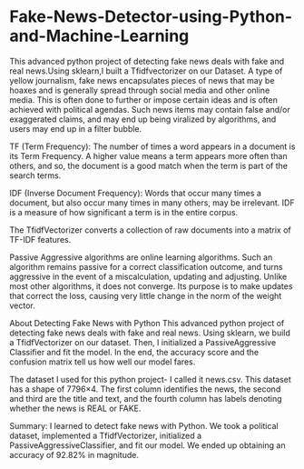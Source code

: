 # Fake-News-Detector-using-Python-and-Machine-Learning
This advanced python project of detecting fake news deals with fake and real news.Using sklearn,I built a Tfidfvectorizer on our Dataset.
A type of yellow journalism, fake news encapsulates pieces of news that may be hoaxes and is generally spread 
through social media and other online media. This is often done to further or impose certain ideas and is often
achieved with political agendas. Such news items may contain false and/or exaggerated claims, and may end up being viralized by algorithms,
and users may end up in a filter bubble.

TF (Term Frequency): The number of times a word appears in a document is its Term Frequency. A higher value means a term appears more often
than others, and so, the document is a good match when the term is part of the search terms.

IDF (Inverse Document Frequency): Words that occur many times a document, but also occur many times in many others, may be irrelevant.
IDF is a measure of how significant a term is in the entire corpus.

The TfidfVectorizer converts a collection of raw documents into a matrix of TF-IDF features.

Passive Aggressive algorithms are online learning algorithms. Such an algorithm remains passive for a correct classification outcome, 
and turns aggressive in the event of a miscalculation, updating and adjusting. Unlike most other algorithms, it does not converge.
Its purpose is to make updates that correct the loss, causing very little change in the norm of the weight vector.

About Detecting Fake News with Python
This advanced python project of detecting fake news deals with fake and real news. 
Using sklearn, we build a TfidfVectorizer on our dataset. Then, I initialized a PassiveAggressive Classifier
and fit the model. In the end, the accuracy score and the confusion matrix tell us how well our model fares.

The dataset I used for this python project- I called it news.csv. This dataset has a shape of 7796×4.
The first column identifies the news, the second and third are the title and text, and the fourth column has labels
denoting whether the news is REAL or FAKE. 

Summary:
 I learned to detect fake news with Python. We took a political dataset, implemented a TfidfVectorizer,
 initialized a PassiveAggressiveClassifier, and fit our model. We ended up obtaining an accuracy of 92.82% in magnitude.


